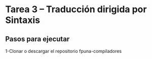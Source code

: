 # Tarea 3 – Traducción dirigida por Sintaxis

## Pasos para ejecutar
1-Clonar o descargar el repositorio fpuna-compiladores
